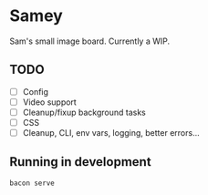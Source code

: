 # Samey

Sam's small image board. Currently a WIP.

## TODO

- [ ] Config
- [ ] Video support
- [ ] Cleanup/fixup background tasks
- [ ] CSS
- [ ] Cleanup, CLI, env vars, logging, better errors...

## Running in development

```bash
bacon serve
```
